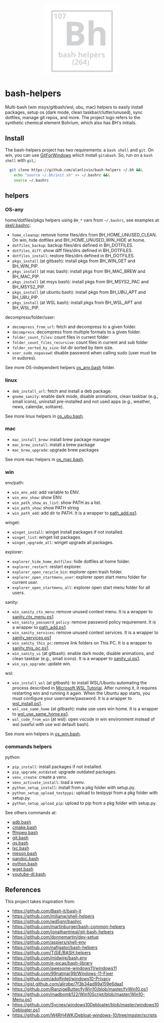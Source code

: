 <h1 align="center"><img src="logo.svg" width="250" onerror='this.style.display="none"'/></h1>

# bash-helpers

Multi-bash (win msys/gitbash/wsl, ubu, mac) helpers to easily install packages, setup os (dark mode, clean taskbar/clutter/unused), sync dotfiles, manage git repos, and more.
The project logo refers to the synthetic chemical element Bohrium, which also has BH's initials.

## Install

The bash-helpers project has two requirements: a `bash shell` and `git`. On win, you can use [GitForWindows](https://gitforwindows.org/) which install `gitabash`.
So, run on a `bash shell` with `git`,:
```bash
  git clone https://github.com/alanlivio/bash-helpers ~/.bh &&\
    echo "source ~/.bh/init.sh" >> ~/.bashrc &&\
    source ~/.bashrc
```

## helpers

### OS-any

home/dotfiles/pkgs helpers using `BH_*` vars from `~/.bashrc`, see examples at [skel/.bashrc](skel/.bashrc):

* `home_cleanup`: remove home files/dirs from BH_HOME_UNUSED_CLEAN. On win, hide dotfiles and BH_HOME_UNUSED_WIN_HIDE at home.
* `dotfiles_backup`: backup files/dirs defined in BH_DOTFILES.
* `dotfiles_diff`: show diff files/dirs defined in BH_DOTFILES.
* `dotfiles_install`: restore files/dirs defined in BH_DOTFILES.
* `pkgs_install` (at gitbash): install pkgs from BH_WIN_GET and BH_WIN_PIP.
* `pkgs_install` (at mac bash): install pkgs from BH_MAC_BREW and BH_MAC_PIP.
* `pkgs_install` (at msys bash): install pkgs from BH_MSYS2_PAC and BH_MSYS2_PIP.
* `pkgs_install` (at ubuntu bash): install pkgs from BH_UBU_APT and BH_UBU_PIP.
* `pkgs_install` (at WSL bash): install pkgs from BH_WSL_APT and BH_WSL_PIP.

decompress/folder/user:

* `decompress_from_url`: fetch and decompress to a given folder.
* `decompress`: decompress from multiple formats to a given folder.
* `folder_count_files`: count files in current folder
* `folder_count_files_recursive`: count files in current and sub folder
* `folder_sorted_by_size`: list dir sorted by item size.
* `user_sudo_nopasswd`:  disable password when calling sudo (user must be in sudores).

See more OS-independent helpers  [os_any.bash](os_any.bash) folder.

### linux

* `deb_install_url`: fetch and install a deb package.
* `gnome_sanity`: enable dark mode, disable animations, clean taskbar (e.g., small icons), uninstall pre-installed and not used apps (e.g., weather, news, calendar, solitaire).

See more linux helpers in [os_ubu.bash](os_ubu.bash).

### mac

* `mac_install_brew`: install brew package manager
* `mac_brew_install`: install a brew package
* `mac_brew_upgrade`: upgrade brew packages

See more mac helpers in [os_mac.bash](os_mac.bash).

### win

env/path:
* `win_env_add`: add variable to ENV.
* `win_env_show`: show ENV.
* `win_path_show_as_list`: show PATH as a list.
* `win_path_show`: show PATH string
* `win_path_add`: add dir to PATH. It is a wrapper to [path_add.ps1](lib/ps1/path_add.ps1).

winget:
* `winget_install`: winget install packages if not installed.
* `winget_list`: winget list packages.
* `winget_upgrade_all`: winget upgrade all packages.

explorer:
* `explorer_hide_home_dotfiles`: hide dotfiles at home folder.
* `explorer_restart`: restart explorer.
* `explorer_open_recycle_bin`: explorer open trash folder.
* `explorer_open_startmenu_user`: explorer open start menu folder for current user.
* `explorer_open_startmenu_all`: explorer open start menu folder for all users.

sanity:
* `win_sanity_ctx_menu`: remove unused context menu. It is a wrapper to [sanity_ctx_menu.ps1](lib/ps1/sanity_ctx_menu.ps1)
* `win_sanity_password_policy`: remove password policy requirement. It is a wrapper to [path_add.ps1](lib/ps1/sanity_password_policy.ps1).
* `win_sanity_services`: remove unused context services. It is a wrapper to [sanity_services.ps1](lib/ps1/sanity_services.ps1)
* `win_sanity_this_pc`: remove link folders on This PC. It is a wrapper to [sanity_this_pc.ps1](lib/ps1/sanity_this_pc.ps1).
* `win_sanity_ui` (at gitbash): enable dark mode, disable animations, and clean taskbar (e.g., small icons). It is a wrapper to [sanity_ui.ps1](lib/ps1/sanity_ui.ps1).
* `win_sys_upgrade`: update win.

wsl:
* `win_install_wsl` (at gitbash): to install WSL/Ubuntu automating the process described in [Microsoft WSL Tutorial](https://docs.microsoft.com/en-us/windows/wsl/wsl2-install). After running it, it requires restarting win and running it again. When the Ubuntu app starts, you must configure your username/password. It is a wrapper to [wsl_install.ps1](lib/ps1/wsl_install.ps1).
* `wsl_use_same_home` (at gitbash): make use uses win home. It is a wrapper to [wsl_use_same_home.ps1](lib/ps1/wsl_use_same_home.ps1).
* `wsl_code_from_win` (at wsl): open vscode in win environment instead of wsl (useful with use wsl default bash).

See more win helpers in [os_win.bash](os_win.bash).

### commands helpers

python:

* `pip_install`: install packages if not installed.
* `pip_upgrade_outdated`: upgrade outdated packages.
* `venv_create`: create a venv.
* `venv_activate_install`: load a venv.
* `python_setup_install`: install from a pkg folder with setup.py.
* `python_setup_upload_testpypi`: upload to testpypi from a pkg folder with setup.py.
* `python_setup_upload_pip`: upload to pip from a pkg folder with setup.py.

See others commands at: 
* [adb.bash](lib/adb.bash)
* [cmake.bash](lib/cmake.bash)
* [ffmpeg.bash](lib/ffmpeg.bash)
* [git.bash](lib/git.bash)
* [gs.bash](lib/gs.bash)
* [lxc.bash](lib/lxc.bash)
* [meson.bash](lib/meson.bash)
* [pandoc.bash](lib/pandoc.bash)
* [python.bash](lib/python.bash)
* [wget.bash](lib/wget.bash)
* [youtube-dl.bash](lib/youtube-dl.bash).

## References

This project takes inspiration from:

* <https://github.com/Bash-it/bash-it>
* <https://github.com/milianw/shell-helpers>
* <https://github.com/wd5gnr/bashrc>
* <https://github.com/martinburger/bash-common-helpers>
* <https://github.com/jonathantneal/git-bash-helpers>
* <https://github.com/donnemartin/dev-setup>
* <https://github.com/aspiers/shell-env>
* <https://github.com/nafigator/bash-helpers>
* <https://github.com/TiSiE/BASH.helpers>
* <https://github.com/midwire/bash.env>
* <https://github.com/e-picas/bash-library>
* <https://github.com/awesome-windows11/windows11>
* <https://github.com/99natmar99/Windows-11-Fixer>
* <https://github.com/adolfintel/windows10-Privacy>
* <https://gist.github.com/alirobe/7f3b34ad89a159e6daa1>
* <https://github.com/RanzigeButter/fyWin10/blob/master/fyWin10.ps1>
* <https://github.com/madbomb122/Win10Script/blob/master/Win10-Menu.ps1>
* <https://github.com/Sycnex/windows10Debloater/blob/master/windows10Debloater.ps1>
* <https://github.com/W4RH4WK/Debloat-windows-10/tree/master/scripts>
